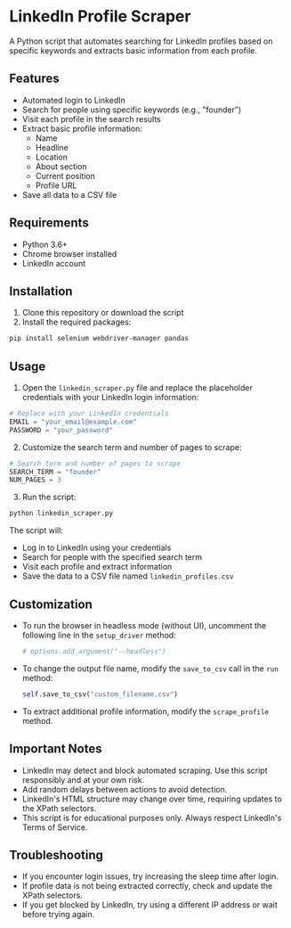 # LinkedIn Profile Scraper

A Python script that automates searching for LinkedIn profiles based on specific keywords and extracts basic information from each profile.

## Features

- Automated login to LinkedIn
- Search for people using specific keywords (e.g., "founder")
- Visit each profile in the search results
- Extract basic profile information:
  - Name
  - Headline
  - Location
  - About section
  - Current position
  - Profile URL
- Save all data to a CSV file

## Requirements

- Python 3.6+
- Chrome browser installed
- LinkedIn account

## Installation

1. Clone this repository or download the script
2. Install the required packages:

```bash
pip install selenium webdriver-manager pandas
```

## Usage

1. Open the `linkedin_scraper.py` file and replace the placeholder credentials with your LinkedIn login information:

```python
# Replace with your LinkedIn credentials
EMAIL = "your_email@example.com"
PASSWORD = "your_password"
```

2. Customize the search term and number of pages to scrape:

```python
# Search term and number of pages to scrape
SEARCH_TERM = "founder"
NUM_PAGES = 3
```

3. Run the script:

```bash
python linkedin_scraper.py
```

The script will:
- Log in to LinkedIn using your credentials
- Search for people with the specified search term
- Visit each profile and extract information
- Save the data to a CSV file named `linkedin_profiles.csv`

## Customization

- To run the browser in headless mode (without UI), uncomment the following line in the `setup_driver` method:
  ```python
  # options.add_argument("--headless")
  ```

- To change the output file name, modify the `save_to_csv` call in the `run` method:
  ```python
  self.save_to_csv("custom_filename.csv")
  ```

- To extract additional profile information, modify the `scrape_profile` method.

## Important Notes

- LinkedIn may detect and block automated scraping. Use this script responsibly and at your own risk.
- Add random delays between actions to avoid detection.
- LinkedIn's HTML structure may change over time, requiring updates to the XPath selectors.
- This script is for educational purposes only. Always respect LinkedIn's Terms of Service.

## Troubleshooting

- If you encounter login issues, try increasing the sleep time after login.
- If profile data is not being extracted correctly, check and update the XPath selectors.
- If you get blocked by LinkedIn, try using a different IP address or wait before trying again. 
